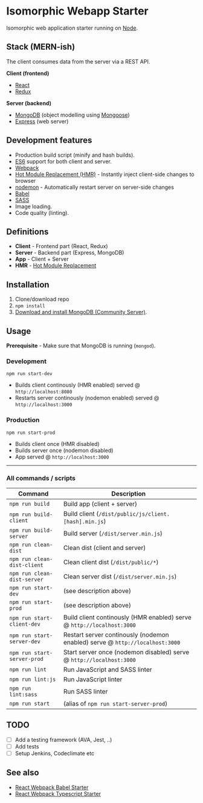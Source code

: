# Isomorphic Webapp Starter
Isomorphic web application starter running on [Node](https://nodejs.org/).

## Stack (MERN-ish)
The client consumes data from the server via a REST API.

**Client (frontend)**

* [React](https://facebook.github.io/react/)
* [Redux](http://redux.js.org/)

**Server (backend)**

* [MongoDB](https://www.mongodb.com/) (object modelling using [Mongoose](http://mongoosejs.com/))
* [Express](https://expressjs.com/) (web server)

## Development features
* Production build script (minify and hash builds).
* [ES6](https://github.com/lukehoban/es6features) support for both client and server.
* [Webpack](https://webpack.js.org/)
* [Hot Module Replacement (HMR)](https://webpack.js.org/guides/hmr-react/) - Instantly inject client-side changes to browser
* [nodemon](https://nodemon.io/) - Automatically restart server on server-side changes
* [Babel](http://babeljs.io/)
* [SASS](http://sass-lang.com/)
* Image loading.
* Code quality (linting).

## Definitions
* **Client** - Frontend part (React, Redux)
* **Server** - Backend part (Express, MongoDB)
* **App** - Client + Server
* **HMR** - [Hot Module Replacement](https://webpack.js.org/concepts/hot-module-replacement/)

## Installation
1. Clone/download repo
2. `npm install`
3. [Download and install MongoDB (Community Server)](https://www.mongodb.com/download-center#community).

## Usage
**Prerequisite** - Make sure that MongoDB is running (`mongod`).

### Development

`npm run start-dev`

* Builds client continously (HMR enabled) served @ `http://localhost:8080` 
* Restarts server continously (nodemon enabled) served @ `http://localhost:3000` 

### Production

`npm run start-prod`

* Builds client once (HMR disabled)
* Builds server once (nodemon disabled)
* App served @ `http://localhost:3000`

---

### All commands / scripts

Command | Description
--- | ---
`npm run build` | Build app (client + server) 
`npm run build-client` | Build client (`/dist/public/js/client.[hash].min.js`) 
`npm run build-server` | Build server (`/dist/server.min.js`)
`npm run clean-dist` | Clean dist (client and server)
`npm run clean-dist-client` | Clean client dist (`/dist/public/*`)
`npm run clean-dist-server` | Clean server dist (`/dist/server.min.js`)
`npm run start-dev` | (see description above)
`npm run start-prod` | (see description above)
`npm run start-client-dev` | Build client continously (HMR enabled) serve @ `http://localhost:3000`
`npm run start-server-dev` | Restart server continously (nodemon enabled) serve @ `http://localhost:3000`
`npm run start-server-prod` | Start server once (nodemon disabled) serve @ `http://localhost:3000`
`npm run lint` | Run JavaScript and SASS linter
`npm run lint:js` | Run JavaScript linter
`npm run lint:sass` | Run SASS linter
`npm run start` | (alias of `npm run start-server-prod`)

## TODO
* [ ] Add a testing framework (AVA, Jest, ..)
* [ ] Add tests
* [ ] Setup Jenkins, Codeclimate etc

## See also
* [React Webpack Babel Starter](https://github.com/vikpe/react-webpack-babel-starter)
* [React Webpack Typescript Starter](https://github.com/vikpe/react-webpack-typescript-starter)
